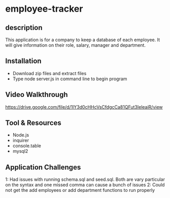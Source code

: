 # employee-tracker

## description

This application is for a company to keep a database of each employee. It will give information on their role, salary, manager and department.

## Installation

- Download zip files and extract files
- Type node server.js in command line to begin program 

## Video Walkthrough

https://drive.google.com/file/d/1lY3d0cHHcVsCfdgcCa81QFut3IeleaiR/view


## Tool & Resources
- Node.js 
- inquirer 
- console.table  
- mysql2 

## Application Challenges
1: Had issues with running schema.sql and seed.sql. Both are vary particular on the syntax and one missed comma can cause a bunch of issues
2: Could not get the add employees or add department functions to run properly
